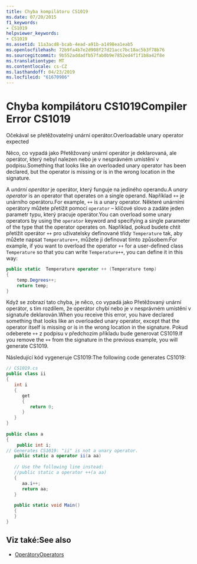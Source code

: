 ```yaml
---
title: Chyba kompilátoru CS1019
ms.date: 07/20/2015
f1_keywords:
- CS1019
helpviewer_keywords:
- CS1019
ms.assetid: 11a3acd8-bcab-4ead-a91b-a1498ea1eab5
ms.openlocfilehash: 72b9fa4b7e2d908f27d21acc7bc18ac5b3f78b76
ms.sourcegitcommit: 9b552addadfb57fab0b9e7852ed4f1f1b8a42f8e
ms.translationtype: MT
ms.contentlocale: cs-CZ
ms.lasthandoff: 04/23/2019
ms.locfileid: "61670986"
---
```

# <a name="compiler-error-cs1019"></a><span data-ttu-id="eba75-102">Chyba kompilátoru CS1019</span><span class="sxs-lookup"><span data-stu-id="eba75-102">Compiler Error CS1019</span></span>
<span data-ttu-id="eba75-103">Očekával se přetěžovatelný unární operátor.</span><span class="sxs-lookup"><span data-stu-id="eba75-103">Overloadable unary operator expected</span></span>  
  
 <span data-ttu-id="eba75-104">Něco, co vypadá jako Přetěžovaný unární operátor je deklarovaná, ale operátor, který nebyl nalezen nebo je v nesprávném umístění v podpisu.</span><span class="sxs-lookup"><span data-stu-id="eba75-104">Something that looks like an overloaded unary operator has been declared, but the operator is missing or is in the wrong location in the signature.</span></span>  
  
 <span data-ttu-id="eba75-105">A *unární operátor* je operátor, který funguje na jediného operandu.</span><span class="sxs-lookup"><span data-stu-id="eba75-105">A *unary operator* is an operator that operates on a single operand.</span></span> <span data-ttu-id="eba75-106">Například `++` je unárního operátoru.</span><span class="sxs-lookup"><span data-stu-id="eba75-106">For example, `++` is a unary operator.</span></span> <span data-ttu-id="eba75-107">Některé unárními operátory můžete přetížit pomocí `operator` – klíčové slovo a zadáte jeden parametr typu, který pracuje operátor.</span><span class="sxs-lookup"><span data-stu-id="eba75-107">You can overload some unary operators by using the `operator` keyword and specifying a single parameter of the type that the operator operates on.</span></span> <span data-ttu-id="eba75-108">Například, pokud budete chtít přetížit operátor `++` pro uživatelsky definované třídy `Temperature` tak, aby můžete napsat `Temperature++`, můžete ji definovat tímto způsobem:</span><span class="sxs-lookup"><span data-stu-id="eba75-108">For example, if you want to overload the operator `++` for a user-defined class `Temperature` so that you can write `Temperature++`, you can define it in this way:</span></span>  
  
```csharp  
public static  Temperature operator ++ (Temperature temp)  
{  
    temp.Degrees++;  
    return temp;  
}  
```  
  
 <span data-ttu-id="eba75-109">Když se zobrazí tato chyba, je něco, co vypadá jako Přetěžovaný unární operátor, s tím rozdílem, že operátor chybí nebo je v nesprávném umístění v signatuře deklarován.</span><span class="sxs-lookup"><span data-stu-id="eba75-109">When you receive this error, you have declared something that looks like an overloaded unary operator, except that the operator itself is missing or is in the wrong location in the signature.</span></span> <span data-ttu-id="eba75-110">Pokud odeberete `++` z podpisu v předchozím příkladu bude generovat CS1019.</span><span class="sxs-lookup"><span data-stu-id="eba75-110">If you remove the `++` from the signature in the previous example, you will generate CS1019.</span></span>  
  
 <span data-ttu-id="eba75-111">Následující kód vygeneruje CS1019:</span><span class="sxs-lookup"><span data-stu-id="eba75-111">The following code generates CS1019:</span></span>  
  
```csharp  
// CS1019.cs  
public class ii  
{  
   int i  
   {  
      get  
      {  
         return 0;  
      }  
   }  
}  
  
public class a  
{  
    public int i;  
// Generates CS1019: "ii" is not a unary operator.  
   public static a operator ii(a aa)     
  
   // Use the following line instead:  
   //public static a operator ++(a aa)  
   {  
      aa.i++;  
      return aa;   
   }  
  
   public static void Main()  
   {  
   }  
}  
```  
  
## <a name="see-also"></a><span data-ttu-id="eba75-112">Viz také:</span><span class="sxs-lookup"><span data-stu-id="eba75-112">See also</span></span>

- [<span data-ttu-id="eba75-113">Operátory</span><span class="sxs-lookup"><span data-stu-id="eba75-113">Operators</span></span>](../../../csharp/programming-guide/statements-expressions-operators/operators.md)
